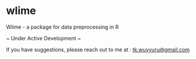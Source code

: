 # wlime
 
 Wlime - a package for data preprocessing in R
 
 ~ Under Active Development ~
 
 If you have suggestions, please reach out to me at : tk.wuyyuru@gmail.com
